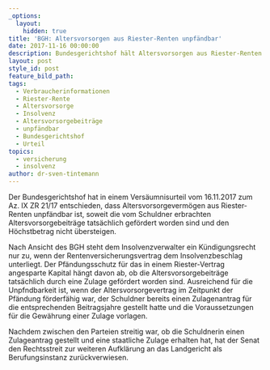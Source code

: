 ```yaml
---
_options:
  layout:
    hidden: true
title: 'BGH: Altersvorsorgen aus Riester-Renten unpfändbar'
date: 2017-11-16 00:00:00
description: Bundesgerichtshof hält Altersvorsorgen aus Riester-Renten für unpfändbar
layout: post
style_id: post
feature_bild_path:
tags:
  - Verbraucherinformationen
  - Riester-Rente
  - Altersvorsorge
  - Insolvenz
  - Altersvorsorgebeiträge
  - unpfändbar
  - Bundesgerichtshof
  - Urteil
topics:
  - versicherung
  - insolvenz
author: dr-sven-tintemann
---
```



Der Bundesgerichtshof hat in einem Vers&auml;umnisurteil vom 16.11.2017 zum Az. IX ZR 21/17 entschieden, dass Altersvorsorgeverm&ouml;gen aus Riester-Renten unpf&auml;ndbar ist, soweit die vom Schuldner erbrachten Altersvorsorgebeitr&auml;ge tats&auml;chlich gef&ouml;rdert worden sind und den H&ouml;chstbetrag nicht &uuml;bersteigen.

Nach Ansicht des BGH steht dem Insolvenzverwalter ein K&uuml;ndigungsrecht nur zu, wenn der Rentenversicherungsvertrag dem Insolvenzbeschlag unterliegt. Der Pf&auml;ndungsschutz f&uuml;r das in einem Riester-Vertrag angesparte Kapital h&auml;ngt davon ab, ob die Altersvorsorgebeitr&auml;ge tats&auml;chlich durch eine Zulage gef&ouml;rdert worden sind. Ausreichend f&uuml;r die Unpfndbarkeit ist, wenn der Altersvorsorgevertrag im Zeitpunkt der Pf&auml;ndung f&ouml;rderf&auml;hig war, der Schuldner bereits einen Zulagenantrag f&uuml;r die entsprechenden Beitragsjahre gestellt hatte und die Voraussetzungen f&uuml;r die Gew&auml;hrung einer Zulage vorlagen.

Nachdem zwischen den Parteien streitig war, ob die Schuldnerin einen Zulageantrag gestellt und eine staatliche Zulage erhalten hat, hat der Senat den Rechtsstreit zur weiteren Aufkl&auml;rung an das Landgericht als Berufungsinstanz zur&uuml;ckverwiesen.